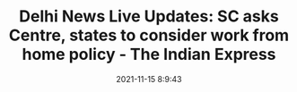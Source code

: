 ---
"title": "Delhi News Live Updates: SC asks Centre, states to consider work from home policy - The Indian Express"
"date": "2021-11-15 8:9:43"
"feed_name": "GOOGLENEWSINDUSTRIAL"
"feed_website": "https://news.google.com/search?q=industrial%2Bincident&hl=en-US&gl=US&ceid=US:en"
"feed_rss": "https://news.google.com/rss/search?q=industrial%2Bincident&hl=en-US&gl=US&ceid=US:en"
"link": "https://indianexpress.com/article/cities/delhi/delhi-news-live-updates-air-quality-smog-traffic-coronavirus-rain-7623071/"
"source": "{'href': 'https://indianexpress.com', 'title': 'The Indian Express'}"
"file": "_posts/2021-1-1-3883a83c569649a4972b270aaea436ec3adf1533.md"
"accident": "0"
"drilling": "0"
"dead": "0"
"injured": "0"
"arrested": "0"
"place": "unknown place"
"where": "unknown site"
"causes": "unknown"
"place_uri": "unknown place"
---